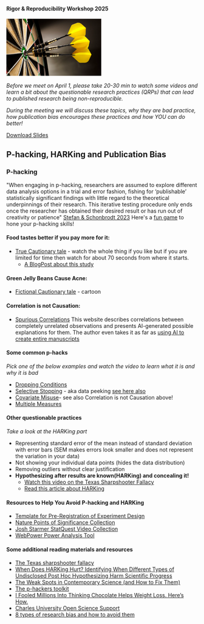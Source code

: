 #### Rigor & Reproducibility Workshop 2025
 
<img src="Assets/img/darts.png" width="250" height="150">

_Before we meet on April 1, please take 20-30 min to watch some videos and learn a bit  about the questionable research practices (QRPs) that can lead to published research being non-reproducible._  

_During the meeting we will discuss these topics, why they are bad practice, how publication bias encourages these practices and how YOU can do better!_

[Download Slides](Assets/Questionable%20Research%20Practices%20and%20Publication%20Bias.pptx)
## P-hacking, HARKing and Publication Bias

### P-hacking
"When engaging in p-hacking, researchers are assumed to explore different data analysis options in a trial and error fashion, fishing for ‘publishable’ statistically significant findings with little regard to the theoretical underpinnings of their research. This iterative testing procedure only ends once the researcher has obtained their desired result or has run out of creativity or patience" [Stefan & Schonbrodt 2023](https://royalsocietypublishing.org/doi/10.1098/rsos.220346)
Here's a [fun game](https://shinyapps.org/apps/p-hacker/) to hone your p-hacking skills!

#### Food tastes better if you pay more for it:
* [True Cautionary tale](https://youtu.be/Gx0fAjNHb1M?si=PfmYEN1ege_FOjBg&t=331) - watch the whole thing if you like but if you are limited for time then watch for about 70 seconds from where it starts.  
    * [A BlogPost about this study](https://www.science.org/content/blog-post/gotta-be-conclusion-here-somewhere)

#### Green Jelly Beans Cause Acne:
* [Fictional Cautionary tale](https://xkcd.com/882/) - cartoon

#### Correlation is not Causation:
* [Spurious Correlations](https://www.tylervigen.com/spurious-correlations)  This website describes correlations between completely unrelated observations and presents AI-generated possible explanations for them. The author even takes it as far as [using AI to create entire manuscripts](https://tylervigen.com/spurious-scholar)

#### Some common p-hacks
_Pick one of the below examples and watch the video to learn what it is and why it is bad_
* [Dropping Conditions](https://youtu.be/u_jxEpQsOfI?si=PYgA7QzKI0WNnFpm&t=61)
* [Selective Stopping](https://youtu.be/qO57DH8gG9Q?si=tUKcr0Wb5Uue35T9&t=43) - aka data peeking [see here also](https://youtu.be/HDCOUXE3HMM?si=dZUvf3UUqbDRFlqk&t=532)  
* [Covariate Misuse](https://youtu.be/kGM2jT60SiE?si=powcGFryLCxv3L4W&t=95)- see also Correlation is not Causation above!
* [Multiple Measures](https://youtu.be/jiXmVjJTSmM?si=g9etZtGnMg5HbZSv&t=70)  

#### Other questionable practices
_Take a look at the HARKing part_
* Representing standard error of the mean instead of standard deviation with error bars (SEM makes errors look smaller and does not represent the variation in your data)
* Not showing your individual data points (hides the data distribution)
* Removing outliers without clear justification
* **Hypothesizing after results are known(HARKing) and concealing it!**   
    * [Watch this video on the Texas Sharpshooter Fallacy](https://youtu.be/_tcBsryYd6s?si=xvdBraZwPGwLecZX&t=18)   
    * [Read this article about HARKing](https://embassy.science/wiki/Theme:Cc742a7b-826d-4201-b33e-457f2ef79fb9) 

#### Resources to Help You Avoid P-hacking and HARKing
* [Template for Pre-Registration of Experiment Design](https://docs.google.com/document/d/1gkN0Jp6Gu7GIA4Ne4YCDZ61nCLQRgt32moRdUg9AnVg/edit?usp=sharing)
* [Nature Points of Significance Collection](https://www.nature.com/collections/qghhqm/pointsofsignificance)  
* [Josh Starmer StatQuest Video Collection](https://www.youtube.com/@statquest)  
* [WebPower Power Analysis Tool](https://rdrr.io/cran/WebPower/)  

#### Some additional reading materials and resources
* [The Texas sharpshooter fallacy](Assets/PDF/Evers2017.pdf)  
* [When Does HARKing Hurt? Identifying When Different Types of
Undisclosed Post Hoc Hypothesizing Harm Scientific Progress](Assets/PDF/rubin-2017.pdf)
* [The Weak Spots in Contemporary Science (and How
to Fix Them)](Assets/PDF/Wicherts2017.pdf)
* [The p-hackers toolkit](https://sciencebasedmedicine.org/the-p-hackers-toolkit/)
* [I Fooled Millions Into Thinking Chocolate Helps Weight Loss. Here’s How.](https://gizmodo.com/i-fooled-millions-into-thinking-chocolate-helps-weight-1707251800)
* [Charles University Open Science Support](https://openscience.cuni.cz/OSCIEN-1.html)
* [8 types of research bias and how to avoid them](https://www.appinio.com/en/blog/market-research/research-bias#How%20to%20Avoid%20Research%20Bias?)
  
  


